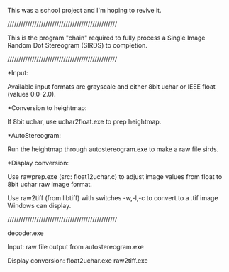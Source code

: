 This was a school project and I'm hoping to revive it.


/////////////////////////////////////////////////

This is the program "chain" required to fully process a Single Image Random Dot Stereogram 
(SIRDS) to completion. 


/////////////////////////////////////////////////

*Input:

Available input formats are grayscale and either 8bit uchar or IEEE float (values 0.0-2.0).


*Conversion to heightmap:

If 8bit uchar, use uchar2float.exe to prep heightmap.


*AutoStereogram:

Run the heightmap through autostereogram.exe to make a raw file sirds.


*Display conversion:

Use rawprep.exe (src: float12uchar.c) to adjust image values from float to 8bit uchar raw 
image format.

Use raw2tiff (from libtiff) with switches -w,-l,-c to convert to a .tif image Windows can 
display.


/////////////////////////////////////////////////

decoder.exe

Input: raw file output from autostereogram.exe

Display conversion:
float2uchar.exe
raw2tiff.exe
